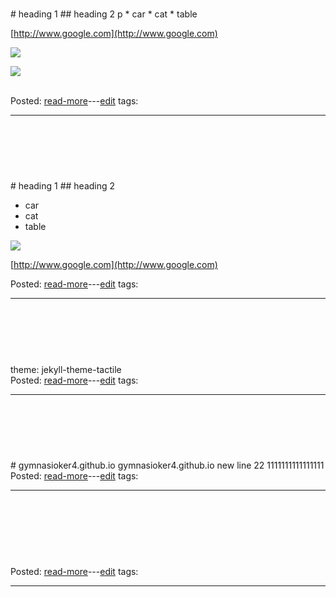 
<h1><a class="readmorelink" href="gymnasioker4.github.io-master/ain/test.md"></a></h1>
# heading 1
## heading 2  
p
* car
* cat
* table  

[http://www.google.com](http://www.google.com)   

![](/hugo/admin/img/metala2.jpg)    

![](/hugo/admin/img/Carte_Simi.PNG)   
<br>
<div class='readmore'>
Posted: 
<a class="readmorelink" href="gymnasioker4.github.io-master/ain/test.md">read-more</a>---<a class="editlink" target="_blank" href="/hugo/admin/scripts/edit.sh?file=gymnasioker4.github.io-master/ain/test.md&cmd=open">edit</a>
tags: 
<hr>
<br><br><br>
</div>
<h1><a class="readmorelink" href="gymnasioker4.github.io-master/ain/09-06-2017vffvfeden6666.md"></a></h1>
# heading 1
## heading 2  

* car
* cat
* table  

![](/hugo/admin/img/metala2.jpg)    

[http://www.google.com](http://www.google.com)
<br>
<div class='readmore'>
Posted: 
<a class="readmorelink" href="gymnasioker4.github.io-master/ain/09-06-2017vffvfeden6666.md">read-more</a>---<a class="editlink" target="_blank" href="/hugo/admin/scripts/edit.sh?file=gymnasioker4.github.io-master/ain/09-06-2017vffvfeden6666.md&cmd=open">edit</a>
tags: 
<hr>
<br><br><br>
</div>
<h1><a class="readmorelink" href="gymnasioker4.github.io-master/_config.yml"></a></h1>
theme: jekyll-theme-tactile
<br>
<div class='readmore'>
Posted: 
<a class="readmorelink" href="gymnasioker4.github.io-master/_config.yml">read-more</a>---<a class="editlink" target="_blank" href="/hugo/admin/scripts/edit.sh?file=gymnasioker4.github.io-master/_config.yml&cmd=open">edit</a>
tags: 
<hr>
<br><br><br>
</div>
<h1><a class="readmorelink" href="gymnasioker4.github.io-master/README.md"></a></h1>
# gymnasioker4.github.io
gymnasioker4.github.io  
new line 22
1111111111111111
<br>
<div class='readmore'>
Posted: 
<a class="readmorelink" href="gymnasioker4.github.io-master/README.md">read-more</a>---<a class="editlink" target="_blank" href="/hugo/admin/scripts/edit.sh?file=gymnasioker4.github.io-master/README.md&cmd=open">edit</a>
tags: 
<hr>
<br><br><br>
</div>
<h1><a class="readmorelink" href="gymnasioker4.github.io-master/New Text Document.txt"></a></h1>

<br>
<div class='readmore'>
Posted: 
<a class="readmorelink" href="gymnasioker4.github.io-master/New Text Document.txt">read-more</a>---<a class="editlink" target="_blank" href="/hugo/admin/scripts/edit.sh?file=gymnasioker4.github.io-master/New Text Document.txt&cmd=open">edit</a>
tags: 
<hr>
<br><br><br>
</div>
